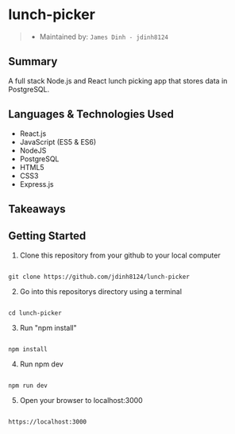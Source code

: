 # lunch-picker

> - Maintained by: `James Dinh - jdinh8124`


## Summary
A full stack Node.js and React lunch picking app that stores data in PostgreSQL.

## Languages & Technologies Used
- React.js
- JavaScript (ES5 & ES6)
- NodeJS
- PostgreSQL
- HTML5
- CSS3
- Express.js


## Takeaways


## Getting Started
1. Clone this repository from your github to your local computer
```

git clone https://github.com/jdinh8124/lunch-picker

```
2. Go into this repositorys directory using a terminal
```

cd lunch-picker

```
3. Run "npm install"
``` 

npm install

```
4. Run npm dev
``` 

npm run dev

```
5. Open your browser to localhost:3000
```  

https://localhost:3000 

```

